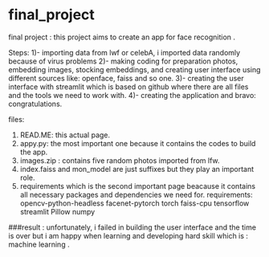 # final_project
final project :
this project aims to create an app for face recognition .

Steps:
1)- importing data from lwf or celebA, i imported data randomly because of virus problems
2)- making coding for preparation photos, embedding images, stocking embeddings, and creating user interface using different sources like: openface, faiss and so one.
3)- creating the user interface with streamlit which is based on github where there are all files and the tools we need to work with.
4)- creating the application and bravo: congratulations.

files:
1. READ.ME: this actual page.
2. appy.py: the most important one because it contains the codes to build the app.
3. images.zip : contains five random photos imported from lfw.
4. index.faiss and mon_model are just suffixes but they play an important role.
5. requirements which is the second important page beacause it contains all necessary packages and dependencies we need for.
requirements:
opencv-python-headless
facenet-pytorch
torch
faiss-cpu
tensorflow
streamlit
Pillow
numpy

###result :
unfortunately, i failed in building the user interface and the time is over but i am happy when learning and developing hard skill which is : machine learning .
